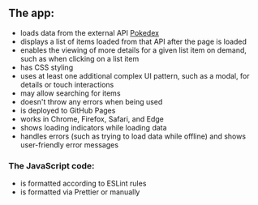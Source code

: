 ## The app:

- loads data from the external API [Pokedex](https://www.pokemon.com/us/pokedex/)
- displays a list of items loaded from that API after the page is loaded
- enables the viewing of more details for a given list item on demand, such as when clicking on a list item
- has CSS styling
- uses at least one additional complex UI pattern, such as a modal, for details or touch interactions
- may allow searching for items
- doesn't throw any errors when being used
- is deployed to GitHub Pages
- works in Chrome, Firefox, Safari, and Edge
- shows loading indicators while loading data
- handles errors (such as trying to load data while offline) and shows user-friendly error messages

### The JavaScript code:
- is formatted according to ESLint rules
- is formatted via Prettier or manually
